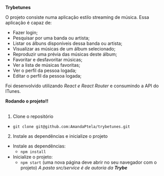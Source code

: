   <strong> Trybetunes </strong><br />

O projeto consiste numa aplicação estilo streaming de música. Essa aplicação é capaz de:

  - Fazer login;
  - Pesquisar por uma banda ou artista;
  - Listar os álbuns disponíveis dessa banda ou artista;
  - Visualizar as músicas de um álbum selecionado;
  - Reproduzir uma prévia das músicas deste álbum;
  - Favoritar e desfavoritar músicas;
  - Ver a lista de músicas favoritas;
  - Ver o perfil da pessoa logada;
  - Editar o perfil da pessoa logada;

Foi desenvolvido utilizando _React e React Router_ e consumindo a API do ITunes.
<br>

  <summary><strong>Rodando o projeto‼️ </strong></summary><br />
  
  1. Clone o repositório
   - `git clone git@github.com:AmandaPtela/trybetunes.git`
    
  2. Instale as dependências e inicialize o projeto
  - Instale as dependências:
    - `npm install`
  - Inicialize o projeto:
    - `npm start` (uma nova página deve abrir no seu navegador com o projeto)
*A pasta _src/service_ é de autoria da **Trybe***
